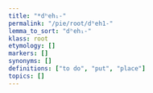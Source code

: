 ```yaml
---
title: "*dʰeh₁-"
permalink: "/pie/root/dʰeh1-"
lemma_to_sort: "dʰeh₁-"
klass: root
etymology: []
markers: []
synonyms: []
definitions: ["to do", "put", "place"]
topics: []
---
```

